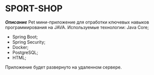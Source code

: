 # **SPORT-SHOP**

***Описание***
Pet мини-приложение для отработки ключевых навыков программирования на JAVA. 
Используемые технологии: 
Java Core;
* Spring Boot;
* Spring Security;
* Docker;
* PostgreSQL;
* HTML;

Приложение будет развернуто на удаленном сервере.
